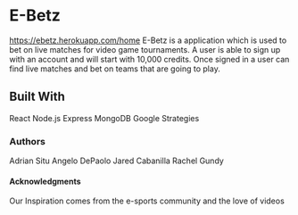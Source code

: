 # E-Betz
https://ebetz.herokuapp.com/home
E-Betz is a application which is used to bet on live matches for video game tournaments.
A user is able to sign up with an account and will start with 10,000 credits.
Once signed in a user can find live matches and bet on teams that are going to play.
## Built With
React
Node.js
Express
MongoDB
Google Strategies
### Authors
Adrian Situ
Angelo DePaolo
Jared Cabanilla
Rachel Gundy
#### Acknowledgments
Our Inspiration comes from the e-sports community and the love of videos

